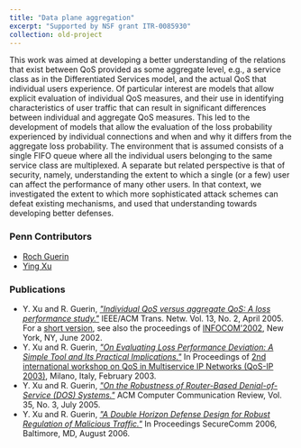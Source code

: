 ```yaml
---
title: "Data plane aggregation"
excerpt: "Supported by NSF grant ITR-0085930"
collection: old-project
---
```


This work was aimed at developing a better understanding of the relations that exist between QoS provided as some aggregate level, e.g., a service class as in the 
Differentiated Services model, and the actual QoS that individual users experience. Of particular interest are models that allow explicit evaluation of individual 
QoS measures, and their use in identifying characteristics of user traffic that can result in significant differences between individual and aggregate QoS measures. 
This led to the development of models that allow the evaluation of the loss probability experienced by individual connections and when and why it differs from the 
aggregate loss probability. The environment that is assumed consists of a single FIFO queue where all the individual users belonging to the same service class are multiplexed. 
A separate but related perspective is that of security, namely, understanding the extent to which a single (or a few) user can affect the performance of many other users. 
In that context, we investigated the extent to which more sophisticated attack schemes can defeat existing mechanisms, and used that understanding towards developing better defenses.  

### Penn Contributors

* [Roch Guerin](https://www.cse.wustl.edu/~guerin/) 
* [Ying Xu](https://www.linkedin.com/in/ying-xu-2b19022/) 

### Publications

* Y. Xu and R. Guerin, [*"Individual QoS versus aggregate QoS: A loss performance study."*](http://repository.upenn.edu/ese_papers/105) 
IEEE/ACM Trans. Netw. Vol. 13, No. 2, April 2005. For a [short version](http://repository.upenn.edu/ese_papers/83), see also the proceedings of 
[INFOCOM'2002](http://www.ieee-infocom.org/2002/), New York, NY, June 2002.
* Y. Xu and R. Guerin, [*"On Evaluating Loss Performance Deviation: A Simple Tool and Its Practical Implications."*](http://repository.upenn.edu/ese_papers/84) 
In Proceedings of [2nd international workshop on QoS in Multiservice IP Networks (QoS-IP 2003)](http://www.tlc-networks.polito.it/QoS-IP2003/), Milano, Italy, February 2003.
* Y. Xu and R. Guerin, [*"On the Robustness of Router-Based Denial-of-Service (DOS) Systems."*](http://repository.upenn.edu/ese_papers/104) 
ACM Computer Communication Review, Vol. 35, No. 3, July 2005.
* Y. Xu and R. Guerin, [*"A Double Horizon Defense Design for Robust Regulation of Malicious Traffic."*](http://repository.upenn.edu/ese_papers/190) 
In Proceedings SecureComm 2006, Baltimore, MD, August 2006.
